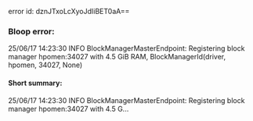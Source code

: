 error id: dznJTxoLcXyoJdIiBET0aA==
### Bloop error:

25/06/17 14:23:30 INFO BlockManagerMasterEndpoint: Registering block manager hpomen:34027 with 4.5 GiB RAM, BlockManagerId(driver, hpomen, 34027, None)
#### Short summary: 

25/06/17 14:23:30 INFO BlockManagerMasterEndpoint: Registering block manager hpomen:34027 with 4.5 G...